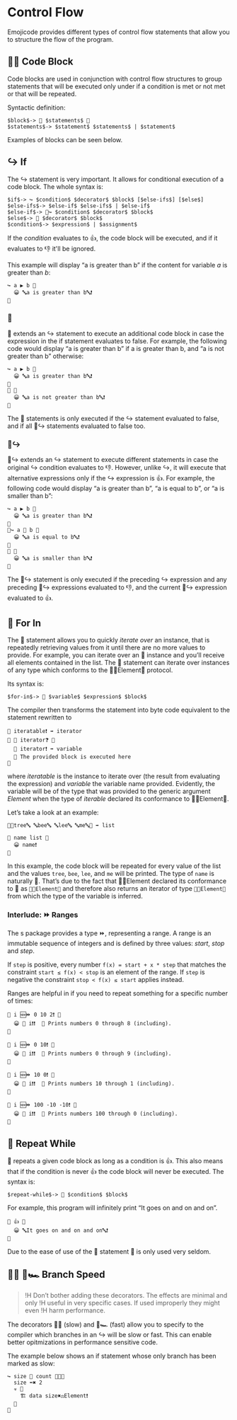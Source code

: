 # Control Flow

Emojicode provides different types of control flow statements that allow you to
structure the flow of the program.

## 🍇🍉 Code Block

Code blocks are used in conjunction with control flow structures to group
statements that will be executed only under if a condition is met or not met
or that will be repeated.

Syntactic definition:

```syntax
$block$-> 🍇 $statements$ 🍉
$statements$-> $statement$ $statements$ | $statement$
```

Examples of blocks can be seen below.

## ↪️ If

The ↪️ statement is very important. It allows for conditional execution of a
code block. The whole syntax is:

```syntax
$if$-> ↪️ $condition$ $decorator$ $block$ [$else-ifs$] [$else$]
$else-ifs$-> $else-if$ $else-ifs$ | $else-if$
$else-if$-> 🙅‍↪️ $condition$ $decorator$ $block$
$else$-> 🙅‍ $decorator$ $block$
$condition$-> $expression$ | $assignment$
```

If the *condition* evaluates to 👍, the code block will be executed, and
if it evaluates to 👎 it'll be ignored.

This example will display “a is greater than b” if the content for variable *a*
is greater than *b*:

```
↪️ a ▶️ b 🍇
  😀 🔤a is greater than b🔤❗️
🍉
```

### 🙅

🙅 extends an ↪️ statement to execute an additional code block in case the
expression in the if statement evaluates to false. For example, the following
code would display “a is greater than b” if a is greater than b, and “a is not
greater than b” otherwise:

```
↪️ a ▶️ b 🍇
  😀 🔤a is greater than b🔤❗️
🍉
🙅 🍇
  😀 🔤a is not greater than b🔤❗️
🍉
```

The 🙅 statements is only executed if the ↪️ statement evaluated to false, and
if all 🙅↪️ statements evaluated to false too.

### 🙅↪️

🙅↪️ extends an ↪️ statement to execute different statements in case the original
↪️ condition evaluates to 👎. However, unlike ↪️, it will execute that
alternative expressions only if the ↪️ expression is 👍. For example, the
following code would display “a is greater than b”, “a is equal to b”, or “a is
smaller than b”:

```
↪️ a ▶️ b 🍇
  😀 🔤a is greater than b🔤❗️
🍉
🙅↪️ a 🙌 b 🍇
  😀 🔤a is equal to b🔤❗️
🍉
🙅 🍇
  😀 🔤a is smaller than b🔤❗️
🍉
```

The 🙅↪️ statement is only executed if the preceding ↪️ expression and any
preceding 🙅↪️ expressions evaluated to 👎, and the current 🙅↪️ expression
evaluated to 👍.

## 🔂 For In

The 🔂 statement allows you to quickly *iterate over* an instance, that is
repeatedly retrieving values from it until there are no more values to provide.
For example, you can iterate over an 🍨 instance and you’ll receive all elements
contained in the list. The 🔂 statement can iterate over instances of any type
which conforms to the 🔂🐚Element🍆 protocol.

Its syntax is:

```syntax
$for-in$-> 🔂 $variable$ $expression$ $block$
```

The compiler then transforms the statement into byte code equivalent to the
statement rewritten to

```
🍡 iteratable❗️ ➡️ iterator
🔁 🔽 iterator❓️ 🍇
  🔽 iterator❗️ ➡️ variable
  💭 The provided block is executed here
🍉
```

where *iteratable* is the instance to iterate over (the result from evaluating
the expression) and *variable* the variable name provided. Evidently, the
variable will be of the type that was provided to the generic argument *Element*
when the type of *iterable* declared its conformance to 🔂🐚Element🍆.

Let’s take a look at an example:

```
🍨🔤tree🔤 🔤bee🔤 🔤lee🔤 🔤me🔤🍆 ➡️ list

🔂 name list 🍇
  😀 name❗️
🍉
```

In this example, the code block will be repeated for every value of the list
and the values `tree`, `bee`, `lee`, and `me` will be printed. The type of
`name` is naturally 🔡. That’s due to the fact that 🍨🐚Element
declared its conformance to 🔂 as `🔂🐚Element🍆` and therefore also returns
an iterator of type `🍡🐚Element🍆` from which the type of the variable is
inferred.

### Interlude: ⏩ Ranges

The s package provides a type ⏩, representing a range. A range is an immutable
sequence of integers and is defined by three values:
*start*, *stop* and *step*.

If `step` is positive, every number `f(x) = start + x * step`
that matches the constraint `start ≤ f(x) < stop` is an element of the range. If
`step` is negative the constraint `stop < f(x) ≤ start` applies instead.

Ranges are helpful in if you need to repeat
something for a specific number of times:

```
🔂 i 🆕⏩ 0 10 2❗️ 🍇
  😀 🔡 i❗️❗️  💭 Prints numbers 0 through 8 (including).
🍉

🔂 i 🆕⏩ 0 10❗️ 🍇
  😀 🔡 i❗️❗️  💭 Prints numbers 0 through 9 (including).
🍉

🔂 i 🆕⏩ 10 0❗️ 🍇
  😀 🔡 i❗️❗️  💭 Prints numbers 10 through 1 (including).
🍉

🔂 i 🆕⏩ 100 -10 -10❗️ 🍇
  😀 🔡 i❗️❗️  💭 Prints numbers 100 through 0 (including).
🍉
```

## 🔁 Repeat While

🔁 repeats a given code block as long as a condition is 👍. This also means
that if the condition is never 👍 the code block will never be executed.
The syntax is:

```syntax
$repeat-while$-> 🔁 $condition$ $block$
```

For example, this program will infinitely print “It goes on and on and on”.

```
🔁 👍 🍇
  😀 🔤It goes on and on and on🔤❗️
🍉
```

Due to the ease of use of the 🔂 statement 🔁 is only used very seldom.

## 🎍🐌 🎍🏎 Branch Speed

>!H Don’t bother adding these decorators. The effects are minimal and only
>!H useful in very specific cases. If used improperly they might even
>!H harm performance.

The decorators 🎍🐌 (slow) and 🎍🏎 (fast) allow you to specify to the compiler
which branches in an ↪️ will be slow or fast. This can enable better
opitmizations in performance sensitive code.

The example below shows an if statement whose only branch has been marked as
slow:

```
↪️ size 🙌 count 🎍🐌🍇
  size ⬅️✖️ 2
  ☣️ 🍇
    🏗 data size✖️⚖️Element❗️
  🍉
🍉
```
